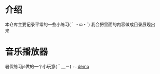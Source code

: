 # 介绍
本仓库主要记录平常的一些小练习(｀・ω・´)
我会把里面的内容做成目录展现出来


# 音乐播放器
暑假练习js做的一个小玩意(＾＿－)
+. [demo](https://15515179583.github.io/demo/music/index.html)

